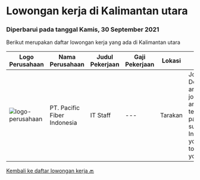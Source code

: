 
  # Lowongan kerja di Kalimantan utara

  ### Diperbarui pada tanggal Kamis, 30 September 2021

  Berikut merupakan daftar lowongan kerja yang ada di Kalimantan utara

  |Logo Perusahaan | Nama Perusahaan | Judul Pekerjaan | Gaji Pekerjaan | Lokasi | Deskripsi | Tanggal diunggah | Pranala |
  | -------------- | --------------- | --------------- | --------- | --------- | -------------- | ------- | ----------- |
  |![logo-perusahaan](https://image-service-cdn.seek.com.au/f38d66abbf6a069c9b35070c98982855c49152cc/ee4dce1061f3f616224767ad58cb2fc751b8d2dc)|PT. Pacific Fiber Indonesia|IT Staff|---|Tarakan|​Job DescriptionYou are on a journey to join an exciting team and be part of our success story. In this role that you are about to embark on, you are...|Rabu, 22 September 2021|https://www.jobstreet.co.id/id/job/it-staff-3635351?token=0~178558af-5b17-4532-9cc8-ac7cd1795c1e&sectionRank=1&jobId=jobstreet-id-job-3635351|


  [Kembali ke daftar lowongan kerja 🔙](../README.md#daftar-lowongan-kerja)
  
